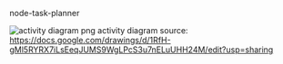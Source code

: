 node-task-planner

![activity diagram png](https://drive.google.com/file/d/1mGWLzTAsUU1OK7WBoiRzYH_lW1wAVJbr/view?usp=sharing)
activity diagram source: https://docs.google.com/drawings/d/1RfH-gMl5RYRX7iLsEeqJUMS9WgLPcS3u7nELuUHH24M/edit?usp=sharing
